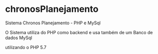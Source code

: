 # chronosPlanejamento
Sistema Chronos Planejamento - PHP e MySql

O Sistema utiliza do PHP como backend e usa também de um Banco de dados MySql

utilizando o PHP 5.7
